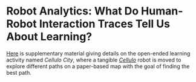 # Robot Analytics: What Do Human-Robot Interaction Traces Tell Us About Learning?

[Here](./cellulo_city_suppl_v1.pdf) is supplementary material giving details on the open-ended learning activity named _Cellulo City_, where a tangible [_Cellulo_](https://chili.epfl.ch/cellulo) robot is moved to explore different paths on a paper-based map with the goal of finding the best path.




